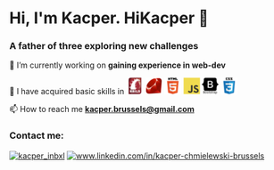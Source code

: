 <h1 align="left">Hi, I'm Kacper. HiKacper 👋</h1>
<h3 align="left">A father of three exploring new challenges</h3>

🔭 I’m currently working on **gaining experience in web-dev**

🌱 I have acquired basic skills in <img src="https://raw.githubusercontent.com/devicons/devicon/master/icons/rails/rails-original-wordmark.svg" alt="rails" width="30" height="30"/> <img src="https://raw.githubusercontent.com/devicons/devicon/master/icons/ruby/ruby-original.svg" alt="ruby" width="30" height="30"/> <img src="https://raw.githubusercontent.com/devicons/devicon/master/icons/html5/html5-original-wordmark.svg" alt="html5" width="30" height="30"/> <img src="https://raw.githubusercontent.com/devicons/devicon/master/icons/javascript/javascript-original.svg" alt="javascript" width="30" height="30"/> <img src="https://raw.githubusercontent.com/devicons/devicon/master/icons/bootstrap/bootstrap-plain-wordmark.svg" alt="bootstrap" width="30" height="30"/> <img src="https://raw.githubusercontent.com/devicons/devicon/master/icons/css3/css3-original-wordmark.svg" alt="css3" width="30" height="30"/> 

📫 How to reach me **kacper.brussels@gmail.com**

<h3 align="left">Contact me:</h3>
<p align="left">
<a href="https://twitter.com/kacper_inbxl" target="blank"><img align="center" src="https://raw.githubusercontent.com/rahuldkjain/github-profile-readme-generator/master/src/images/icons/Social/twitter.svg" alt="kacper_inbxl" height="30" width="40" /></a>
<a href="https://linkedin.com/in/www.linkedin.com/in/kacper-chmielewski-brussels" target="blank"><img align="center" src="https://raw.githubusercontent.com/rahuldkjain/github-profile-readme-generator/master/src/images/icons/Social/linked-in-alt.svg" alt="www.linkedin.com/in/kacper-chmielewski-brussels" height="30" width="40" /></a>
</p>
